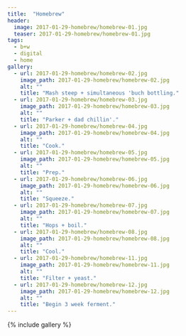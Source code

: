 ```yaml
---
title:  "Homebrew"
header:
  image: 2017-01-29-homebrew/homebrew-01.jpg
  teaser: 2017-01-29-homebrew/homebrew-01.jpg
tags: 
  - b+w
  - digital
  - home
gallery:
  - url: 2017-01-29-homebrew/homebrew-02.jpg
    image_path: 2017-01-29-homebrew/homebrew-02.jpg
    alt: ""
    title: "Mash steep + simultaneous 'buch bottling."
  - url: 2017-01-29-homebrew/homebrew-03.jpg
    image_path: 2017-01-29-homebrew/homebrew-03.jpg
    alt: ""
    title: "Parker + dad chillin'."
  - url: 2017-01-29-homebrew/homebrew-04.jpg
    image_path: 2017-01-29-homebrew/homebrew-04.jpg
    alt: ""
    title: "Cook."
  - url: 2017-01-29-homebrew/homebrew-05.jpg
    image_path: 2017-01-29-homebrew/homebrew-05.jpg
    alt: ""
    title: "Prep."
  - url: 2017-01-29-homebrew/homebrew-06.jpg
    image_path: 2017-01-29-homebrew/homebrew-06.jpg
    alt: ""
    title: "Squeeze."
  - url: 2017-01-29-homebrew/homebrew-07.jpg
    image_path: 2017-01-29-homebrew/homebrew-07.jpg
    alt: ""
    title: "Hops + boil."
  - url: 2017-01-29-homebrew/homebrew-08.jpg
    image_path: 2017-01-29-homebrew/homebrew-08.jpg
    alt: ""
    title: "Cool."
  - url: 2017-01-29-homebrew/homebrew-11.jpg
    image_path: 2017-01-29-homebrew/homebrew-11.jpg
    alt: ""
    title: "Filter + yeast."
  - url: 2017-01-29-homebrew/homebrew-12.jpg
    image_path: 2017-01-29-homebrew/homebrew-12.jpg
    alt: ""
    title: "Begin 3 week ferment."   
---
```


{% include gallery %}
